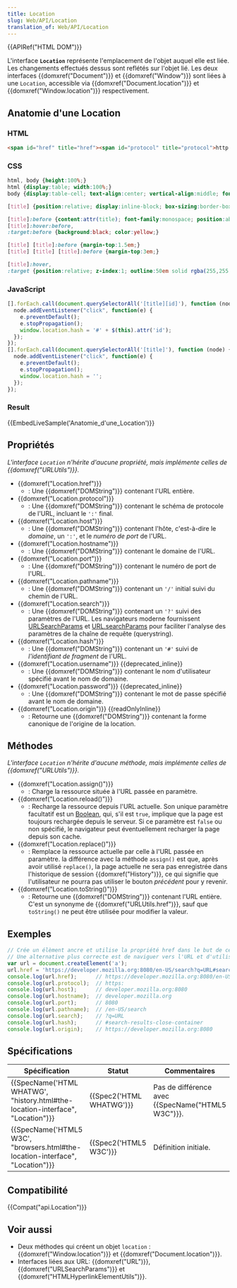 ```yaml
---
title: Location
slug: Web/API/Location
translation_of: Web/API/Location
---
```

{{APIRef("HTML DOM")}}

L'interface **`Location`** représente l'emplacement de l'objet auquel elle est liée. Les changements effectués dessus sont reflétés sur l'objet lié. Les deux interfaces {{domxref("Document")}} et {{domxref("Window")}} sont liées à une `Location`, accessible via {{domxref("Document.location")}} et {{domxref("Window.location")}} respectivement.

## Anatomie d'une Location

### HTML

```html
<span id="href" title="href"><span id="protocol" title="protocol">http:</span>//<span id="host" title="host"><span id="hostname" title="hostname">example.org</span>:<span id="port" title="port">8888</span></span><span id="pathname" title="pathname">/foo/bar</span><span id="search" title="search">?q=baz</span><span id="hash" title="hash">#bang</span></span>
```

### CSS

```css
html, body {height:100%;}
html {display:table; width:100%;}
body {display:table-cell; text-align:center; vertical-align:middle; font-family:georgia; font-size:230%; line-height:1em; white-space:nowrap;}

[title] {position:relative; display:inline-block; box-sizing:border-box; /*border-bottom:.5em solid;*/ line-height:2em; cursor:pointer;}

[title]:before {content:attr(title); font-family:monospace; position:absolute; top:100%; width:100%; left:50%; margin-left:-50%; font-size:40%; line-height:1.5; background:black;}
[title]:hover:before,
:target:before {background:black; color:yellow;}

[title] [title]:before {margin-top:1.5em;}
[title] [title] [title]:before {margin-top:3em;}

[title]:hover,
:target {position:relative; z-index:1; outline:50em solid rgba(255,255,255,.8);}
```

### JavaScript

```js
[].forEach.call(document.querySelectorAll('[title][id]'), function (node) {
  node.addEventListener("click", function(e) {
    e.preventDefault();
    e.stopPropagation();
    window.location.hash = '#' + $(this).attr('id');
  });
});
[].forEach.call(document.querySelectorAll('[title]'), function (node) {
  node.addEventListener("click", function(e) {
    e.preventDefault();
    e.stopPropagation();
    window.location.hash = '';
  });
});
```

### Result

{{EmbedLiveSample('Anatomie_d\'une_Location')}}

## Propriétés

_L'interface `Location` n'hérite d'aucune propriété, mais implémente celles de {{domxref("URLUtils")}}._

- {{domxref("Location.href")}}
  - : Une {{domxref("DOMString")}} contenant l'URL entière.
- {{domxref("Location.protocol")}}
  - : Une {{domxref("DOMString")}} contenant le schéma de protocole de l'URL, incluant le `':'` final.
- {{domxref("Location.host")}}
  - : Une {{domxref("DOMString")}} contenant l'hôte, c'est-à-dire le _domaine_, un `':'`, et le _numéro de port_ de l'URL.
- {{domxref("Location.hostname")}}
  - : Une {{domxref("DOMString")}} contenant le domaine de l'URL.
- {{domxref("Location.port")}}
  - : Une {{domxref("DOMString")}} contenant le numéro de port de l'URL.
- {{domxref("Location.pathname")}}
  - : Une {{domxref("DOMString")}} contenant un `'/'` initial suivi du chemin de l'URL.
- {{domxref("Location.search")}}
  - : Une {{domxref("DOMString")}} contenant un `'?'` suivi des paramètres de l'URL. Les navigateurs moderne fournissent [URLSearchParams](/en-US/docs/Web/API/URLSearchParams/get#Example) et [URL.searchParams](/en-US/docs/Web/API/URL/searchParams#Example) pour faciliter l'analyse des paramètres de la chaîne de requête (querystring).
- {{domxref("Location.hash")}}
  - : Une {{domxref("DOMString")}} contenant un `'#'` suivi de _l'identifiant de fragment_ de l'URL.
- {{domxref("Location.username")}} {{deprecated_inline}}
  - : Une {{domxref("DOMString")}} contenant le nom d'utilisateur spécifié avant le nom de domaine.
- {{domxref("Location.password")}} {{deprecated_inline}}
  - : Une {{domxref("DOMString")}} contenant le mot de passe spécifié avant le nom de domaine.
- {{domxref("Location.origin")}} {{readOnlyInline}}
  - : Retourne une {{domxref("DOMString")}} contenant la forme canonique de l'origine de la location.

## Méthodes

_L'interface `Location` n'hérite d'aucune méthode, mais implémente celles de {{domxref("URLUtils")}}._

- {{domxref("Location.assign()")}}
  - : Charge la ressource située à l'URL passée en paramètre.
- {{domxref("Location.reload()")}}
  - : Recharge la ressource depuis l'URL actuelle. Son unique paramètre facultatif est un [Boolean](/fr/docs/Web/JavaScript/Reference/Objets_globaux/Boolean), qui, s'il est `true`, implique que la page est toujours rechargée depuis le serveur. Si ce paramètre est `false` ou non spécifié, le navigateur peut éventuellement recharger la page depuis son cache.
- {{domxref("Location.replace()")}}
  - : Remplace la ressource actuelle par celle à l'URL passée en paramètre. la différence avec la méthode `assign()` est que, après avoir utilisé `replace()`, la page actuelle ne sera pas enregistrée dans l'historique de session {{domxref("History")}}, ce qui signifie que l'utilisateur ne pourra pas utiliser le bouton _précédent_ pour y revenir.
- {{domxref("Location.toString()")}}
  - : Retourne une {{domxref("DOMString")}} contenant l'URL entière. C'est un synonyme de {{domxref("URLUtils.href")}}, sauf que `toString()` ne peut être utilisée pour modifier la valeur.

## Exemples

```js
// Crée un élèment ancre et utilise la propriété href dans le but de cet exemple
// Une alternative plus correcte est de naviguer vers l'URL et d'utiliser document.location ou window.location
var url = document.createElement('a');
url.href = 'https://developer.mozilla.org:8080/en-US/search?q=URL#search-results-close-container';
console.log(url.href);      // https://developer.mozilla.org:8080/en-US/search?q=URL#search-results-close-container
console.log(url.protocol);  // https:
console.log(url.host);      // developer.mozilla.org:8080
console.log(url.hostname);  // developer.mozilla.org
console.log(url.port);      // 8080
console.log(url.pathname);  // /en-US/search
console.log(url.search);    // ?q=URL
console.log(url.hash);      // #search-results-close-container
console.log(url.origin);    // https://developer.mozilla.org:8080
```

## Spécifications

| Spécification                                                                                            | Statut                           | Commentaires                                             |
| -------------------------------------------------------------------------------------------------------- | -------------------------------- | -------------------------------------------------------- |
| {{SpecName('HTML WHATWG', "history.html#the-location-interface", "Location")}} | {{Spec2('HTML WHATWG')}} | Pas de différence avec {{SpecName("HTML5 W3C")}}. |
| {{SpecName('HTML5 W3C', "browsers.html#the-location-interface", "Location")}} | {{Spec2('HTML5 W3C')}}     | Définition initiale.                                     |

## Compatibilité

{{Compat("api.Location")}}

## Voir aussi

- Deux méthodes qui créent un objet `location` : {{domxref("Window.location")}} et {{domxref("Document.location")}}.
- Interfaces liées aux URL: {{domxref("URL")}}, {{domxref("URLSearchParams")}} et {{domxref("HTMLHyperlinkElementUtils")}}.
